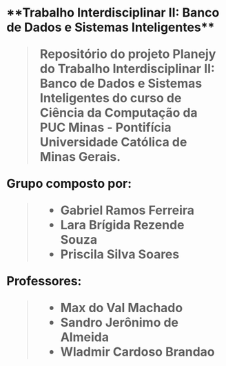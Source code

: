 <h1>**Trabalho Interdisciplinar II: Banco de Dados e Sistemas Inteligentes**

> Repositório do projeto Planejy do Trabalho Interdisciplinar II: Banco de Dados e Sistemas Inteligentes do curso de Ciência da Computação da PUC Minas - Pontifícia Universidade Católica de Minas Gerais.

**Grupo composto por:**
> - Gabriel Ramos Ferreira
> - Lara Brígida Rezende Souza
> - Priscila Silva Soares

**Professores:**
> - Max do Val Machado
> - Sandro Jerônimo de Almeida
> - Wladmir Cardoso Brandao
